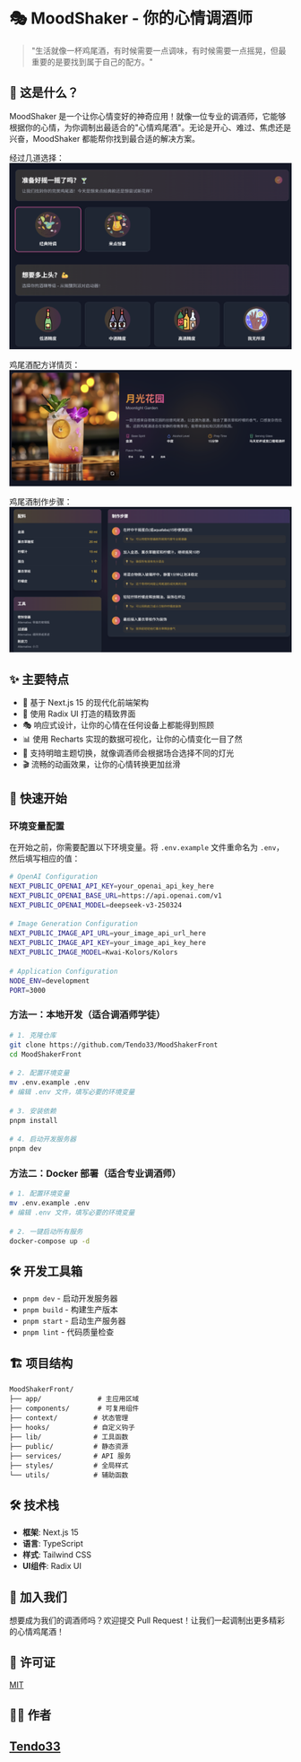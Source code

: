 # 🎭 MoodShaker - 你的心情调酒师

> "生活就像一杯鸡尾酒，有时候需要一点调味，有时候需要一点摇晃，但最重要的是要找到属于自己的配方。"

## 🎨 这是什么？

MoodShaker 是一个让你心情变好的神奇应用！就像一位专业的调酒师，它能够根据你的心情，为你调制出最适合的"心情鸡尾酒"。无论是开心、难过、焦虑还是兴奋，MoodShaker 都能帮你找到最合适的解决方案。

经过几道选择：
![MoodShaker Banner](assert/img1.png)

鸡尾酒配方详情页：
![MoodShaker Features](assert/img2.png)

鸡尾酒制作步骤：
![Getting Started](assert/img3.png)

## ✨ 主要特点

- 🎯 基于 Next.js 15 的现代化前端架构
- 🎨 使用 Radix UI 打造的精致界面
- 🎭 响应式设计，让你的心情在任何设备上都能得到照顾
- 📊 使用 Recharts 实现的数据可视化，让你的心情变化一目了然
- 🌈 支持明暗主题切换，就像调酒师会根据场合选择不同的灯光
- 🎬 流畅的动画效果，让你的心情转换更加丝滑

## 🚀 快速开始

### 环境变量配置

在开始之前，你需要配置以下环境变量。将 `.env.example` 文件重命名为 `.env`，然后填写相应的值：

```bash
# OpenAI Configuration
NEXT_PUBLIC_OPENAI_API_KEY=your_openai_api_key_here
NEXT_PUBLIC_OPENAI_BASE_URL=https://api.openai.com/v1
NEXT_PUBLIC_OPENAI_MODEL=deepseek-v3-250324

# Image Generation Configuration
NEXT_PUBLIC_IMAGE_API_URL=your_image_api_url_here
NEXT_PUBLIC_IMAGE_API_KEY=your_image_api_key_here
NEXT_PUBLIC_IMAGE_MODEL=Kwai-Kolors/Kolors

# Application Configuration
NODE_ENV=development
PORT=3000
```

### 方法一：本地开发（适合调酒师学徒）

```bash
# 1. 克隆仓库
git clone https://github.com/Tendo33/MoodShakerFront
cd MoodShakerFront

# 2. 配置环境变量
mv .env.example .env
# 编辑 .env 文件，填写必要的环境变量

# 3. 安装依赖
pnpm install

# 4. 启动开发服务器
pnpm dev
```

### 方法二：Docker 部署（适合专业调酒师）

```bash
# 1. 配置环境变量
mv .env.example .env
# 编辑 .env 文件，填写必要的环境变量

# 2. 一键启动所有服务
docker-compose up -d
```

## 🛠️ 开发工具箱

- `pnpm dev` - 启动开发服务器
- `pnpm build` - 构建生产版本
- `pnpm start` - 启动生产服务器
- `pnpm lint` - 代码质量检查

## 🏗️ 项目结构

```
MoodShakerFront/
├── app/              # 主应用区域
├── components/       # 可复用组件
├── context/         # 状态管理
├── hooks/           # 自定义钩子
├── lib/             # 工具函数
├── public/          # 静态资源
├── services/        # API 服务
├── styles/          # 全局样式
└── utils/           # 辅助函数
```

## 🛠️ 技术栈

- **框架**: Next.js 15
- **语言**: TypeScript
- **样式**: Tailwind CSS
- **UI组件**: Radix UI

## 🤝 加入我们

想要成为我们的调酒师吗？欢迎提交 Pull Request！让我们一起调制出更多精彩的心情鸡尾酒！

## 📝 许可证

[MIT](https://opensource.org/licenses/MIT)

## 👨‍💻 作者

## [Tendo33](https://simonsun.cc)
